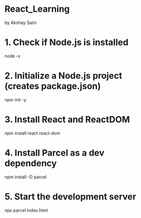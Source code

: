 # React_Learning
by Akshay Saini

# 1. Check if Node.js is installed
node -v

# 2. Initialize a Node.js project (creates package.json)
npm init -y

# 3. Install React and ReactDOM
npm install react react-dom

# 4. Install Parcel as a dev dependency
npm install -D parcel

# 5. Start the development server
npx parcel index.html
